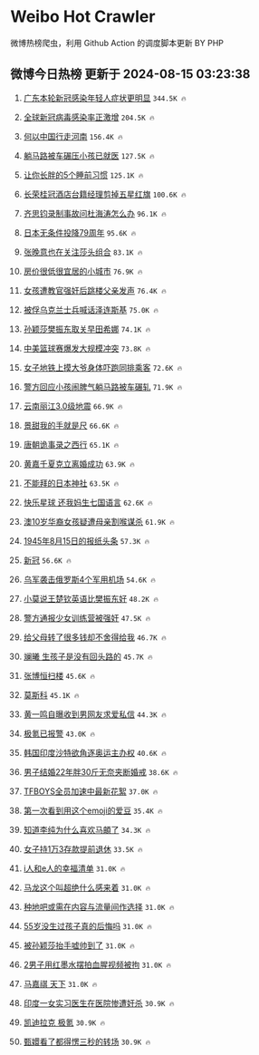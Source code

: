 # Weibo Hot Crawler 



微博热榜爬虫，利用 Github Action 的调度脚本更新 BY PHP 


## 微博今日热榜 更新于 2024-08-15 03:23:38 
1. [广东本轮新冠感染年轻人症状更明显](https://s.weibo.com/weibo?q=%23%E5%B9%BF%E4%B8%9C%E6%9C%AC%E8%BD%AE%E6%96%B0%E5%86%A0%E6%84%9F%E6%9F%93%E5%B9%B4%E8%BD%BB%E4%BA%BA%E7%97%87%E7%8A%B6%E6%9B%B4%E6%98%8E%E6%98%BE%23&t=31&band_rank=1&Refer=top) `344.5K 🔥` 

1. [全球新冠病毒感染率正激增](https://s.weibo.com/weibo?q=%23%E5%85%A8%E7%90%83%E6%96%B0%E5%86%A0%E7%97%85%E6%AF%92%E6%84%9F%E6%9F%93%E7%8E%87%E6%AD%A3%E6%BF%80%E5%A2%9E%23&t=31&band_rank=2&Refer=top) `204.5K 🔥` 

1. [何以中国行走河南](https://s.weibo.com/weibo?q=%23%E4%BD%95%E4%BB%A5%E4%B8%AD%E5%9B%BD%E8%A1%8C%E8%B5%B0%E6%B2%B3%E5%8D%97%23&t=31&band_rank=3&Refer=top) `156.4K 🔥` 

1. [躺马路被车碾压小孩已就医](https://s.weibo.com/weibo?q=%23%E8%BA%BA%E9%A9%AC%E8%B7%AF%E8%A2%AB%E8%BD%A6%E7%A2%BE%E5%8E%8B%E5%B0%8F%E5%AD%A9%E5%B7%B2%E5%B0%B1%E5%8C%BB%23&t=31&band_rank=4&Refer=top) `127.5K 🔥` 

1. [让你长胖的5个睡前习惯](https://s.weibo.com/weibo?q=%23%E8%AE%A9%E4%BD%A0%E9%95%BF%E8%83%96%E7%9A%845%E4%B8%AA%E7%9D%A1%E5%89%8D%E4%B9%A0%E6%83%AF%23&t=31&band_rank=5&Refer=top) `125.1K 🔥` 

1. [长荣桂冠酒店台籍经理剪掉五星红旗](https://s.weibo.com/weibo?q=%23%E9%95%BF%E8%8D%A3%E6%A1%82%E5%86%A0%E9%85%92%E5%BA%97%E5%8F%B0%E7%B1%8D%E7%BB%8F%E7%90%86%E5%89%AA%E6%8E%89%E4%BA%94%E6%98%9F%E7%BA%A2%E6%97%97%23&t=31&band_rank=6&Refer=top) `100.6K 🔥` 

1. [齐思钧录制事故问杜海涛怎么办](https://s.weibo.com/weibo?q=%23%E9%BD%90%E6%80%9D%E9%92%A7%E5%BD%95%E5%88%B6%E4%BA%8B%E6%95%85%E9%97%AE%E6%9D%9C%E6%B5%B7%E6%B6%9B%E6%80%8E%E4%B9%88%E5%8A%9E%23&t=31&band_rank=7&Refer=top) `96.1K 🔥` 

1. [日本无条件投降79周年](https://s.weibo.com/weibo?q=%23%E6%97%A5%E6%9C%AC%E6%97%A0%E6%9D%A1%E4%BB%B6%E6%8A%95%E9%99%8D79%E5%91%A8%E5%B9%B4%23&t=31&band_rank=8&Refer=top) `95.6K 🔥` 

1. [张晚意也在关注莎头组合](https://s.weibo.com/weibo?q=%23%E5%BC%A0%E6%99%9A%E6%84%8F%E4%B9%9F%E5%9C%A8%E5%85%B3%E6%B3%A8%E8%8E%8E%E5%A4%B4%E7%BB%84%E5%90%88%23&t=31&band_rank=9&Refer=top) `83.1K 🔥` 

1. [房价很低很宜居的小城市](https://s.weibo.com/weibo?q=%E6%88%BF%E4%BB%B7%E5%BE%88%E4%BD%8E%E5%BE%88%E5%AE%9C%E5%B1%85%E7%9A%84%E5%B0%8F%E5%9F%8E%E5%B8%82&t=31&band_rank=10&Refer=top) `76.9K 🔥` 

1. [女孩遭教官强奸后跳楼父亲发声](https://s.weibo.com/weibo?q=%23%E5%A5%B3%E5%AD%A9%E9%81%AD%E6%95%99%E5%AE%98%E5%BC%BA%E5%A5%B8%E5%90%8E%E8%B7%B3%E6%A5%BC%E7%88%B6%E4%BA%B2%E5%8F%91%E5%A3%B0%23&t=31&band_rank=11&Refer=top) `76.4K 🔥` 

1. [被俘乌克兰士兵喊话泽连斯基](https://s.weibo.com/weibo?q=%23%E8%A2%AB%E4%BF%98%E4%B9%8C%E5%85%8B%E5%85%B0%E5%A3%AB%E5%85%B5%E5%96%8A%E8%AF%9D%E6%B3%BD%E8%BF%9E%E6%96%AF%E5%9F%BA%23&t=31&band_rank=12&Refer=top) `75.0K 🔥` 

1. [孙颖莎樊振东取关早田希娜](https://s.weibo.com/weibo?q=%23%E5%AD%99%E9%A2%96%E8%8E%8E%E6%A8%8A%E6%8C%AF%E4%B8%9C%E5%8F%96%E5%85%B3%E6%97%A9%E7%94%B0%E5%B8%8C%E5%A8%9C%23&t=31&band_rank=13&Refer=top) `74.1K 🔥` 

1. [中美篮球赛爆发大规模冲突](https://s.weibo.com/weibo?q=%23%E4%B8%AD%E7%BE%8E%E7%AF%AE%E7%90%83%E8%B5%9B%E7%88%86%E5%8F%91%E5%A4%A7%E8%A7%84%E6%A8%A1%E5%86%B2%E7%AA%81%23&t=31&band_rank=14&Refer=top) `73.8K 🔥` 

1. [女子地铁上摸大爷身体吓跑同排乘客](https://s.weibo.com/weibo?q=%23%E5%A5%B3%E5%AD%90%E5%9C%B0%E9%93%81%E4%B8%8A%E6%91%B8%E5%A4%A7%E7%88%B7%E8%BA%AB%E4%BD%93%E5%90%93%E8%B7%91%E5%90%8C%E6%8E%92%E4%B9%98%E5%AE%A2%23&t=31&band_rank=15&Refer=top) `72.6K 🔥` 

1. [警方回应小孩闹脾气躺马路被车碾轧](https://s.weibo.com/weibo?q=%23%E8%AD%A6%E6%96%B9%E5%9B%9E%E5%BA%94%E5%B0%8F%E5%AD%A9%E9%97%B9%E8%84%BE%E6%B0%94%E8%BA%BA%E9%A9%AC%E8%B7%AF%E8%A2%AB%E8%BD%A6%E7%A2%BE%E8%BD%A7%23&t=31&band_rank=16&Refer=top) `71.9K 🔥` 

1. [云南丽江3.0级地震](https://s.weibo.com/weibo?q=%23%E4%BA%91%E5%8D%97%E4%B8%BD%E6%B1%9F3.0%E7%BA%A7%E5%9C%B0%E9%9C%87%23&t=31&band_rank=17&Refer=top) `66.9K 🔥` 

1. [景甜我的手就是尺](https://s.weibo.com/weibo?q=%E6%99%AF%E7%94%9C%E6%88%91%E7%9A%84%E6%89%8B%E5%B0%B1%E6%98%AF%E5%B0%BA&t=31&band_rank=18&Refer=top) `66.6K 🔥` 

1. [唐朝诡事录之西行](https://s.weibo.com/weibo?q=%E5%94%90%E6%9C%9D%E8%AF%A1%E4%BA%8B%E5%BD%95%E4%B9%8B%E8%A5%BF%E8%A1%8C&t=31&band_rank=19&Refer=top) `65.1K 🔥` 

1. [黄嘉千夏克立离婚成功](https://s.weibo.com/weibo?q=%23%E9%BB%84%E5%98%89%E5%8D%83%E5%A4%8F%E5%85%8B%E7%AB%8B%E7%A6%BB%E5%A9%9A%E6%88%90%E5%8A%9F%23&t=31&band_rank=20&Refer=top) `63.9K 🔥` 

1. [不能拜的日本神社](https://s.weibo.com/weibo?q=%23%E4%B8%8D%E8%83%BD%E6%8B%9C%E7%9A%84%E6%97%A5%E6%9C%AC%E7%A5%9E%E7%A4%BE%23&t=31&band_rank=21&Refer=top) `63.5K 🔥` 

1. [快乐星球 还我妈生七国语言](https://s.weibo.com/weibo?q=%E5%BF%AB%E4%B9%90%E6%98%9F%E7%90%83%20%E8%BF%98%E6%88%91%E5%A6%88%E7%94%9F%E4%B8%83%E5%9B%BD%E8%AF%AD%E8%A8%80&t=31&band_rank=22&Refer=top) `62.6K 🔥` 

1. [澳10岁华裔女孩疑遭母亲割喉谋杀](https://s.weibo.com/weibo?q=%23%E6%BE%B310%E5%B2%81%E5%8D%8E%E8%A3%94%E5%A5%B3%E5%AD%A9%E7%96%91%E9%81%AD%E6%AF%8D%E4%BA%B2%E5%89%B2%E5%96%89%E8%B0%8B%E6%9D%80%23&t=31&band_rank=23&Refer=top) `61.9K 🔥` 

1. [1945年8月15日的报纸头条](https://s.weibo.com/weibo?q=%231945%E5%B9%B48%E6%9C%8815%E6%97%A5%E7%9A%84%E6%8A%A5%E7%BA%B8%E5%A4%B4%E6%9D%A1%23&t=31&band_rank=24&Refer=top) `57.3K 🔥` 

1. [新冠](https://s.weibo.com/weibo?q=%E6%96%B0%E5%86%A0&t=31&band_rank=25&Refer=top) `56.6K 🔥` 

1. [乌军袭击俄罗斯4个军用机场](https://s.weibo.com/weibo?q=%23%E4%B9%8C%E5%86%9B%E8%A2%AD%E5%87%BB%E4%BF%84%E7%BD%97%E6%96%AF4%E4%B8%AA%E5%86%9B%E7%94%A8%E6%9C%BA%E5%9C%BA%23&t=31&band_rank=26&Refer=top) `54.6K 🔥` 

1. [小莫说王楚钦英语比樊振东好](https://s.weibo.com/weibo?q=%23%E5%B0%8F%E8%8E%AB%E8%AF%B4%E7%8E%8B%E6%A5%9A%E9%92%A6%E8%8B%B1%E8%AF%AD%E6%AF%94%E6%A8%8A%E6%8C%AF%E4%B8%9C%E5%A5%BD%23&t=31&band_rank=27&Refer=top) `48.2K 🔥` 

1. [警方通报少女训练营被强奸](https://s.weibo.com/weibo?q=%23%E8%AD%A6%E6%96%B9%E9%80%9A%E6%8A%A5%E5%B0%91%E5%A5%B3%E8%AE%AD%E7%BB%83%E8%90%A5%E8%A2%AB%E5%BC%BA%E5%A5%B8%23&t=31&band_rank=28&Refer=top) `47.5K 🔥` 

1. [给父母转了很多钱却不舍得给我](https://s.weibo.com/weibo?q=%23%E7%BB%99%E7%88%B6%E6%AF%8D%E8%BD%AC%E4%BA%86%E5%BE%88%E5%A4%9A%E9%92%B1%E5%8D%B4%E4%B8%8D%E8%88%8D%E5%BE%97%E7%BB%99%E6%88%91%23&t=31&band_rank=29&Refer=top) `46.7K 🔥` 

1. [斓曦 生孩子是没有回头路的](https://s.weibo.com/weibo?q=%E6%96%93%E6%9B%A6%20%E7%94%9F%E5%AD%A9%E5%AD%90%E6%98%AF%E6%B2%A1%E6%9C%89%E5%9B%9E%E5%A4%B4%E8%B7%AF%E7%9A%84&t=31&band_rank=30&Refer=top) `45.7K 🔥` 

1. [张博恒扫楼](https://s.weibo.com/weibo?q=%23%E5%BC%A0%E5%8D%9A%E6%81%92%E6%89%AB%E6%A5%BC%23&t=31&band_rank=31&Refer=top) `45.6K 🔥` 

1. [莫斯科](https://s.weibo.com/weibo?q=%E8%8E%AB%E6%96%AF%E7%A7%91&t=31&band_rank=32&Refer=top) `45.1K 🔥` 

1. [黄一鸣自曝收到男网友求爱私信](https://s.weibo.com/weibo?q=%23%E9%BB%84%E4%B8%80%E9%B8%A3%E8%87%AA%E6%9B%9D%E6%94%B6%E5%88%B0%E7%94%B7%E7%BD%91%E5%8F%8B%E6%B1%82%E7%88%B1%E7%A7%81%E4%BF%A1%23&t=31&band_rank=33&Refer=top) `44.3K 🔥` 

1. [极氪已报警](https://s.weibo.com/weibo?q=%23%E6%9E%81%E6%B0%AA%E5%B7%B2%E6%8A%A5%E8%AD%A6%23&t=31&band_rank=34&Refer=top) `43.0K 🔥` 

1. [韩国印度沙特欲角逐奥运主办权](https://s.weibo.com/weibo?q=%23%E9%9F%A9%E5%9B%BD%E5%8D%B0%E5%BA%A6%E6%B2%99%E7%89%B9%E6%AC%B2%E8%A7%92%E9%80%90%E5%A5%A5%E8%BF%90%E4%B8%BB%E5%8A%9E%E6%9D%83%23&t=31&band_rank=35&Refer=top) `40.6K 🔥` 

1. [男子结婚22年胖30斤无奈夹断婚戒](https://s.weibo.com/weibo?q=%23%E7%94%B7%E5%AD%90%E7%BB%93%E5%A9%9A22%E5%B9%B4%E8%83%9630%E6%96%A4%E6%97%A0%E5%A5%88%E5%A4%B9%E6%96%AD%E5%A9%9A%E6%88%92%23&t=31&band_rank=36&Refer=top) `38.6K 🔥` 

1. [TFBOYS全员加速中最新花絮](https://s.weibo.com/weibo?q=TFBOYS%E5%85%A8%E5%91%98%E5%8A%A0%E9%80%9F%E4%B8%AD%E6%9C%80%E6%96%B0%E8%8A%B1%E7%B5%AE&t=31&band_rank=37&Refer=top) `37.0K 🔥` 

1. [第一次看到用这个emoji的爱豆](https://s.weibo.com/weibo?q=%E7%AC%AC%E4%B8%80%E6%AC%A1%E7%9C%8B%E5%88%B0%E7%94%A8%E8%BF%99%E4%B8%AAemoji%E7%9A%84%E7%88%B1%E8%B1%86&t=31&band_rank=38&Refer=top) `35.4K 🔥` 

1. [知道李纯为什么喜欢马頔了](https://s.weibo.com/weibo?q=%E7%9F%A5%E9%81%93%E6%9D%8E%E7%BA%AF%E4%B8%BA%E4%BB%80%E4%B9%88%E5%96%9C%E6%AC%A2%E9%A9%AC%E9%A0%94%E4%BA%86&t=31&band_rank=39&Refer=top) `34.3K 🔥` 

1. [女子持1万3存款提前退休](https://s.weibo.com/weibo?q=%23%E5%A5%B3%E5%AD%90%E6%8C%811%E4%B8%873%E5%AD%98%E6%AC%BE%E6%8F%90%E5%89%8D%E9%80%80%E4%BC%91%23&t=31&band_rank=40&Refer=top) `33.5K 🔥` 

1. [i人和e人的幸福清单](https://s.weibo.com/weibo?q=%23i%E4%BA%BA%E5%92%8Ce%E4%BA%BA%E7%9A%84%E5%B9%B8%E7%A6%8F%E6%B8%85%E5%8D%95%23&t=31&band_rank=41&Refer=top) `31.0K 🔥` 

1. [马龙这个叫超绝什么感来着](https://s.weibo.com/weibo?q=%E9%A9%AC%E9%BE%99%E8%BF%99%E4%B8%AA%E5%8F%AB%E8%B6%85%E7%BB%9D%E4%BB%80%E4%B9%88%E6%84%9F%E6%9D%A5%E7%9D%80&t=31&band_rank=42&Refer=top) `31.0K 🔥` 

1. [种地吧或需在内容与流量间作选择](https://s.weibo.com/weibo?q=%23%E7%A7%8D%E5%9C%B0%E5%90%A7%E6%88%96%E9%9C%80%E5%9C%A8%E5%86%85%E5%AE%B9%E4%B8%8E%E6%B5%81%E9%87%8F%E9%97%B4%E4%BD%9C%E9%80%89%E6%8B%A9%23&t=31&band_rank=43&Refer=top) `31.0K 🔥` 

1. [55岁没生过孩子真的后悔吗](https://s.weibo.com/weibo?q=55%E5%B2%81%E6%B2%A1%E7%94%9F%E8%BF%87%E5%AD%A9%E5%AD%90%E7%9C%9F%E7%9A%84%E5%90%8E%E6%82%94%E5%90%97&t=31&band_rank=44&Refer=top) `31.0K 🔥` 

1. [被孙颖莎抬手嘘帅到了](https://s.weibo.com/weibo?q=%23%E8%A2%AB%E5%AD%99%E9%A2%96%E8%8E%8E%E6%8A%AC%E6%89%8B%E5%98%98%E5%B8%85%E5%88%B0%E4%BA%86%23&t=31&band_rank=45&Refer=top) `31.0K 🔥` 

1. [2男子用红墨水摆拍血腥视频被拘](https://s.weibo.com/weibo?q=%232%E7%94%B7%E5%AD%90%E7%94%A8%E7%BA%A2%E5%A2%A8%E6%B0%B4%E6%91%86%E6%8B%8D%E8%A1%80%E8%85%A5%E8%A7%86%E9%A2%91%E8%A2%AB%E6%8B%98%23&t=31&band_rank=46&Refer=top) `31.0K 🔥` 

1. [马嘉祺 天下](https://s.weibo.com/weibo?q=%E9%A9%AC%E5%98%89%E7%A5%BA%20%E5%A4%A9%E4%B8%8B&t=31&band_rank=47&Refer=top) `31.0K 🔥` 

1. [印度一女实习医生在医院惨遭奸杀](https://s.weibo.com/weibo?q=%23%E5%8D%B0%E5%BA%A6%E4%B8%80%E5%A5%B3%E5%AE%9E%E4%B9%A0%E5%8C%BB%E7%94%9F%E5%9C%A8%E5%8C%BB%E9%99%A2%E6%83%A8%E9%81%AD%E5%A5%B8%E6%9D%80%23&t=31&band_rank=48&Refer=top) `30.9K 🔥` 

1. [凯迪拉克 极氪](https://s.weibo.com/weibo?q=%E5%87%AF%E8%BF%AA%E6%8B%89%E5%85%8B%20%E6%9E%81%E6%B0%AA&t=31&band_rank=49&Refer=top) `30.9K 🔥` 

1. [甄嬛看了都得愣三秒的转场](https://s.weibo.com/weibo?q=%E7%94%84%E5%AC%9B%E7%9C%8B%E4%BA%86%E9%83%BD%E5%BE%97%E6%84%A3%E4%B8%89%E7%A7%92%E7%9A%84%E8%BD%AC%E5%9C%BA&t=31&band_rank=50&Refer=top) `30.9K 🔥` 

